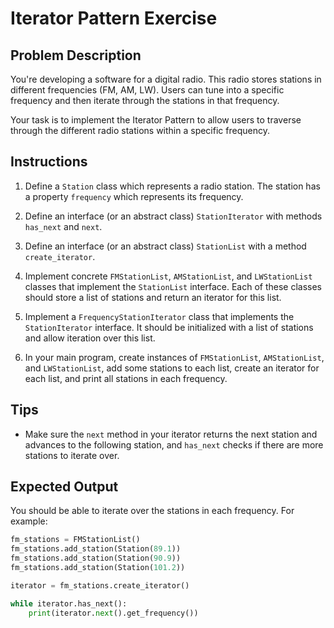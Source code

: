 # Iterator Pattern Exercise

## Problem Description

You're developing a software for a digital radio. This radio stores stations in different frequencies (FM, AM, LW). Users can tune into a specific frequency and then iterate through the stations in that frequency.

Your task is to implement the Iterator Pattern to allow users to traverse through the different radio stations within a specific frequency.

## Instructions

1. Define a `Station` class which represents a radio station. The station has a property `frequency` which represents its frequency.

2. Define an interface (or an abstract class) `StationIterator` with methods `has_next` and `next`.

3. Define an interface (or an abstract class) `StationList` with a method `create_iterator`.

4. Implement concrete `FMStationList`, `AMStationList`, and `LWStationList` classes that implement the `StationList` interface. Each of these classes should store a list of stations and return an iterator for this list.

5. Implement a `FrequencyStationIterator` class that implements the `StationIterator` interface. It should be initialized with a list of stations and allow iteration over this list.

6. In your main program, create instances of `FMStationList`, `AMStationList`, and `LWStationList`, add some stations to each list, create an iterator for each list, and print all stations in each frequency.

## Tips

- Make sure the `next` method in your iterator returns the next station and advances to the following station, and `has_next` checks if there are more stations to iterate over.

## Expected Output

You should be able to iterate over the stations in each frequency. For example:

```python
fm_stations = FMStationList()
fm_stations.add_station(Station(89.1))
fm_stations.add_station(Station(90.9))
fm_stations.add_station(Station(101.2))

iterator = fm_stations.create_iterator()

while iterator.has_next():
    print(iterator.next().get_frequency())
```
